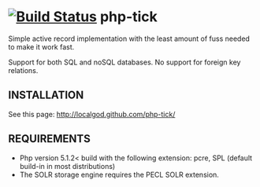 [![Build Status](https://secure.travis-ci.org/localgod/php-tick.png?branch=master)](http://travis-ci.org/localgod/php-tick)
php-tick
========

Simple active record implementation with the least amount of fuss needed to make it work fast.

Support for both SQL and noSQL databases.
No support for foreign key relations.

INSTALLATION
------------
See this page: http://localgod.github.com/php-tick/

REQUIREMENTS
------------
  * Php version 5.1.2< build with the following extension: pcre, SPL (default build-in in most distributions)
  * The SOLR storage engine requires the PECL SOLR extension.
